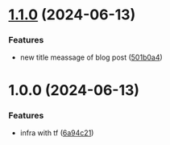 # [1.1.0](https://github.com/harisheoran/programmer-server/compare/v1.0.0...v1.1.0) (2024-06-13)


### Features

* new title meassage of blog post ([501b0a4](https://github.com/harisheoran/programmer-server/commit/501b0a4beb422c22df65586da29e384e3dd1b8d8))

# 1.0.0 (2024-06-13)


### Features

* infra with tf ([6a94c21](https://github.com/harisheoran/programmer-server/commit/6a94c215c4075b14efeab442df339d5322380f99))
